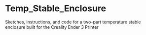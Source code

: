 # Temp_Stable_Enclosure
Sketches, instructions, and code for a two-part temperature stable enclosure built for the Creality Ender 3 Printer
